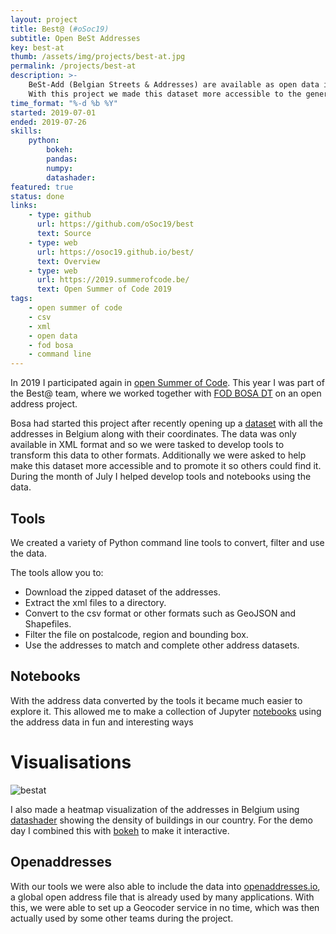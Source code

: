 ```yaml
---
layout: project
title: Best@ (#oSoc19)
subtitle: Open BeSt Addresses
key: best-at
thumb: /assets/img/projects/best-at.jpg
permalink: /projects/best-at
description: >-
    BeSt-Add (Belgian Streets & Addresses) are available as open data in XML. 
    With this project we made this dataset more accessible to the general public, converted it to other formats and promoted the use of it.
time_format: "%-d %b %Y"
started: 2019-07-01
ended: 2019-07-26
skills:
    python:
        bokeh:
        pandas:
        numpy:
        datashader:  
featured: true
status: done
links: 
    - type: github
      url: https://github.com/oSoc19/best
      text: Source
    - type: web
      url: https://osoc19.github.io/best/
      text: Overview
    - type: web
      url: https://2019.summerofcode.be/
      text: Open Summer of Code 2019
tags: 
    - open summer of code
    - csv
    - xml
    - open data
    - fod bosa
    - command line
---
```

In 2019 I participated again in [open Summer of Code](https://2019.summerofcode.be/).
This year I was part of the Best@ team, where we worked together with [FOD BOSA DT](https://bosa.belgium.be/language_selection) on an open address project. 

Bosa had started this project after recently opening up a [dataset](https://opendata.bosa.be/index.nl.html) with all the addresses in Belgium along with their coordinates.
The data was only available in XML format and so we were tasked to develop tools to transform this data to other formats.
Additionally we were asked to help make this dataset more accessible and to promote it so others could find it.
During the month of July I helped develop tools and notebooks using the data.

## Tools
We created a variety of Python command line tools to convert, filter and use the data.

The tools allow you to:

* Download the zipped dataset of the addresses. 
* Extract the xml files to a directory. 
* Convert to the csv format or other formats such as GeoJSON and Shapefiles. 
* Filter the file on postalcode, region and bounding box. 
* Use the addresses to match and complete other address datasets. 

## Notebooks
With the address data converted by the tools it became much easier to explore it. 
This allowed me to make a collection of Jupyter [notebooks](https://osoc19.github.io/best/notebooks/) using the address data in fun and interesting ways

# Visualisations
![bestat](/assets/img/projects/best-at.jpg "The Addresses in Belgium visualized with a heatmap")

I also made a heatmap visualization of the addresses in Belgium using [datashader](https://datashader.org/) showing the density of buildings in our country.
For the demo day I combined this with [bokeh](https://docs.bokeh.org/en/latest/index.html) to make it interactive.

## Openaddresses
With our tools we were also able to include the data into [openaddresses.io](https://openaddresses.io/), a global open address file that is already used by many applications. 
With this, we were able to set up a Geocoder service in no time, which was then actually used by some other teams during the project.
